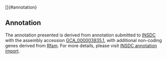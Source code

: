 []{#annotation}

Annotation
----------

The annotation presented is derived from annotation submitted to
[INSDC](http://www.insdc.org) with the assembly accession
[GCA\_000003835.1](http://www.ebi.ac.uk/ena/data/view/GCA_000003835.1),
with additional non-coding genes derived from
[Rfam](http://rfam.xfam.org/). For more details, please visit [INSDC
annotation
import](http://ensemblgenomes.org/info/data/insdc_annotation).
